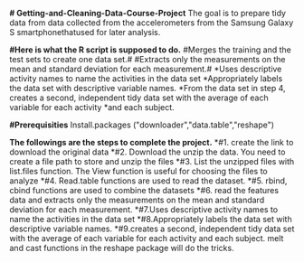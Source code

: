 **# Getting-and-Cleaning-Data-Course-Project**
The goal is to prepare tidy data from data collected from the accelerometers from the Samsung Galaxy S smartphonethatused for 
later analysis.

**#Here is what the R script is supposed to do.**
#Merges the training and the test sets to create one data set.#
#Extracts only the measurements on the mean and standard deviation for each measurement.#
*Uses descriptive activity names to name the activities in the data set
*Appropriately labels the data set with descriptive variable names.
*From the data set in step 4, creates a second, independent tidy data set with the average of each variable for each activity 
*and each subject.




**#Prerequisities**
Install.packages ("downloader","data.table","reshape") 

**The followings are the steps to complete the project.**
*#1. create the link to download the original data
*#2. Download the unzip the data. You need to create a file path to store and unzip the files
*#3. List the unzipped files with list.files function. The View function is useful for choosing the files to analyze
*#4. Read.table functions are used to read the dataset.
*#5. rbind, cbind functions are used to combine the datasets
*#6. read the features data and extracts only the measurements on the mean and standard deviation for each measurement.
*#7.Uses descriptive activity names to name the activities in the data set
*#8.Appropriately labels the data set with descriptive variable names.
*#9.creates a second, independent tidy data set with the average of each variable for each activity and each subject.
   melt and cast functions in the reshape package will do the tricks. 
 
